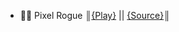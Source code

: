 - 👨‍💻 Pixel Rogue  ║[{Play}](https://thythal.itch.io/pixel-rogue) || [{Source}](https://github.com/ThyThal/Pixel-Rogue)║
